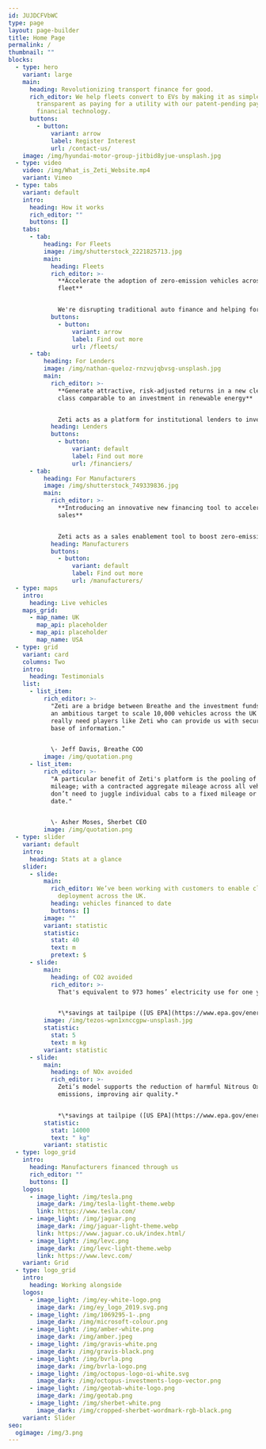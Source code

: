 ```yaml
---
id: JUJDCFVbWC
type: page
layout: page-builder
title: Home Page
permalink: /
thumbnail: ""
blocks:
  - type: hero
    variant: large
    main:
      heading: Revolutionizing transport finance for good.
      rich_editor: We help fleets convert to EVs by making it as simple, easy and
        transparent as paying for a utility with our patent-pending pay-per-mile
        financial technology.
      buttons:
        - button:
            variant: arrow
            label: Register Interest
            url: /contact-us/
    image: /img/hyundai-motor-group-jitbid8yjue-unsplash.jpg
  - type: video
    video: /img/What_is_Zeti_Website.mp4
    variant: Vimeo
  - type: tabs
    variant: default
    intro:
      heading: How it works
      rich_editor: ""
      buttons: []
    tabs:
      - tab:
          heading: For Fleets
          image: /img/shutterstock_2221825713.jpg
          main:
            heading: Fleets
            rich_editor: >-
              **Accelerate the adoption of zero-emission vehicles across your
              fleet**


              We're disrupting traditional auto finance and helping forward-thinking fleet operators convert to electric vehicles by making it as simple, easy and transparent as paying for a utility.
            buttons:
              - button:
                  variant: arrow
                  label: Find out more
                  url: /fleets/
      - tab:
          heading: For Lenders
          image: /img/nathan-queloz-rnzvujqbvsg-unsplash.jpg
          main:
            rich_editor: >-
              **Generate attractive, risk-adjusted returns in a new clean asset
              class comparable to an investment in renewable energy**


              Zeti acts as a platform for institutional lenders to invest into clean, connected vehicle fleets through a pay-per-mile (or km or kWh) model; managing automated invoicing and payment collection; and real-time financial and sustainability reporting for lenders via our patent-pending digital platform.
            heading: Lenders
            buttons:
              - button:
                  variant: default
                  label: Find out more
                  url: /financiers/
      - tab:
          heading: For Manufacturers
          image: /img/shutterstock_749339836.jpg
          main:
            rich_editor: >-
              **Introducing an innovative new financing tool to accelerate
              sales**


              Zeti acts as a sales enablement tool to boost zero-emission vehicle sales by allowing your fleet customers the option of paying per mile for vehicle finance, rather than having a fixed monthly cost. Zeti’s software can also be used to deploy your in-house finance, enabling you to offer your own pay-per-mile solution.
            heading: Manufacturers
            buttons:
              - button:
                  variant: default
                  label: Find out more
                  url: /manufacturers/
  - type: maps
    intro:
      heading: Live vehicles
    maps_grid:
      - map_name: UK
        map_api: placeholder
      - map_api: placeholder
        map_name: USA
  - type: grid
    variant: card
    columns: Two
    intro:
      heading: Testimonials
    list:
      - list_item:
          rich_editor: >-
            "Zeti are a bridge between Breathe and the investment funds. We have
            an ambitious target to scale 10,000 vehicles across the UK so we
            really need players like Zeti who can provide us with security and a
            base of information."


            \- Jeff Davis, Breathe COO
          image: /img/quotation.png
      - list_item:
          rich_editor: >-
            "A particular benefit of Zeti's platform is the pooling of vehicle
            mileage; with a contracted aggregate mileage across all vehicles, we
            don’t need to juggle individual cabs to a fixed mileage or end
            date."


            \- Asher Moses, Sherbet CEO
          image: /img/quotation.png
  - type: slider
    variant: default
    intro:
      heading: Stats at a glance
    slider:
      - slide:
          main:
            rich_editor: We’ve been working with customers to enable clean vehicle
              deployment across the UK.
            heading: vehicles financed to date
            buttons: []
          image: ""
          variant: statistic
          statistic:
            stat: 40
            text: m
            pretext: $
      - slide:
          main:
            heading: of CO2 avoided
            rich_editor: >-
              ﻿That's equivalent to 973 homes’ electricity use for one year.*


              *\*﻿savings at tailpipe ([US EPA](https://www.epa.gov/energy/greenhouse-gas-equivalencies-calculator))*
          image: /img/tezos-wpn1xnccgpw-unsplash.jpg
          statistic:
            stat: 5
            text: m kg
          variant: statistic
      - slide:
          main:
            heading: of NOx avoided
            rich_editor: >-
              Zeti’s model supports the reduction of harmful Nitrous Oxide
              emissions, improving air quality.*


              *\*﻿savings at tailpipe ([US EPA](https://www.epa.gov/energy/greenhouse-gas-equivalencies-calculator))*
          statistic:
            stat: 14000
            text: " kg"
          variant: statistic
  - type: logo_grid
    intro:
      heading: Manufacturers financed through us
      rich_editor: ""
      buttons: []
    logos:
      - image_light: /img/tesla.png
        image_dark: /img/tesla-light-theme.webp
        link: https://www.tesla.com/
      - image_light: /img/jaguar.png
        image_dark: /img/jaguar-light-theme.webp
        link: https://www.jaguar.co.uk/index.html/
      - image_light: /img/levc.png
        image_dark: /img/levc-light-theme.webp
        link: https://www.levc.com/
    variant: Grid
  - type: logo_grid
    intro:
      heading: Working alongside
    logos:
      - image_light: /img/ey-white-logo.png
        image_dark: /img/ey_logo_2019.svg.png
      - image_light: /img/1069295-1-.png
        image_dark: /img/microsoft-colour.png
      - image_light: /img/amber-white.png
        image_dark: /img/amber.jpeg
      - image_light: /img/gravis-white.png
        image_dark: /img/gravis-black.png
      - image_light: /img/bvrla.png
        image_dark: /img/bvrla-logo.png
      - image_light: /img/octopus-logo-oi-white.svg
        image_dark: /img/octopus-investments-logo-vector.png
      - image_light: /img/geotab-white-logo.png
        image_dark: /img/geotab.png
      - image_light: /img/sherbet-white.png
        image_dark: /img/cropped-sherbet-wordmark-rgb-black.png
    variant: Slider
seo:
  ogimage: /img/3.png
---
```


